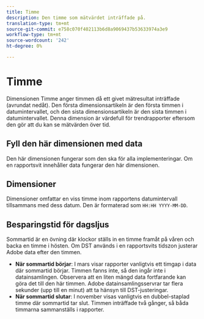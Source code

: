 ```yaml
---
title: Timme
description: Den timme som mätvärdet inträffade på.
translation-type: tm+mt
source-git-commit: e758c070f402113b6d8a9069437b53633974a3e9
workflow-type: tm+mt
source-wordcount: '242'
ht-degree: 0%

---
```



# Timme

Dimensionen Timme anger timmen då ett givet mätresultat inträffade (avrundat nedåt). Den första dimensionsartikeln är den första timmen i datumintervallet, och den sista dimensionsartikeln är den sista timmen i datumintervallet. Denna dimension är värdefull för trendrapporter eftersom den gör att du kan se mätvärden över tid.

## Fyll den här dimensionen med data

Den här dimensionen fungerar som den ska för alla implementeringar. Om en rapportsvit innehåller data fungerar den här dimensionen.

## Dimensioner

Dimensioner omfattar en viss timme inom rapportens datumintervall tillsammans med dess datum. Den är formaterad som `HH:HH YYYY-MM-DD`.

## Besparingstid för dagsljus

Sommartid är en övning där klockor ställs in en timme framåt på våren och backa en timme i hösten. Om DST används i en rapportsvits tidszon justerar Adobe data efter den timmen.

* **När sommartid börjar**: I mars visar rapporter vanligtvis ett timgap i data där sommartid börjar. Timmen fanns inte, så den ingår inte i datainsamlingen. Observera att en liten mängd data fortfarande kan göra det till den här timmen. Adobe datainsamlingsservrar tar flera sekunder (upp till en minut) att ta hänsyn till DST-justeringar.
* **När sommartid slutar**: I november visas vanligtvis en dubbel-staplad timme där sommartid tar slut. Timmen inträffade två gånger, så båda timmarna sammanställs i rapporter.
